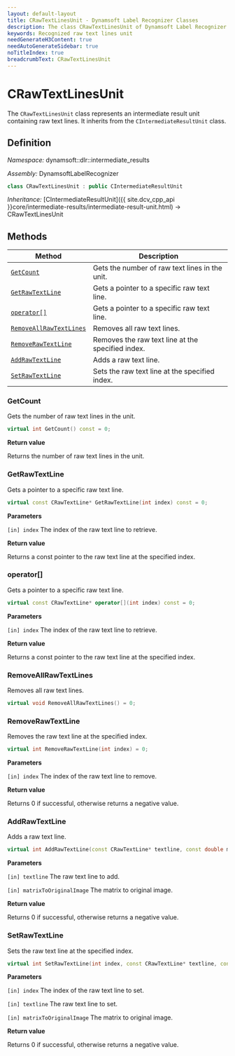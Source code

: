 ```yaml
---
layout: default-layout
title: CRawTextLinesUnit - Dynamsoft Label Recognizer Classes
description: The class CRawTextLinesUnit of Dynamsoft Label Recognizer represents a unit that contains recognized raw text lines.
keywords: Recognized raw text lines unit
needGenerateH3Content: true
needAutoGenerateSidebar: true
noTitleIndex: true
breadcrumbText: CRawTextLinesUnit
---
```


# CRawTextLinesUnit

The `CRawTextLinesUnit` class represents an intermediate result unit containing raw text lines. It inherits from the `CIntermediateResultUnit` class.

## Definition

*Namespace:* dynamsoft::dlr::intermediate_results

*Assembly:* DynamsoftLabelRecognizer

```cpp
class CRawTextLinesUnit : public CIntermediateResultUnit
```

*Inheritance:* [CIntermediateResultUnit]({{ site.dcv_cpp_api }}core/intermediate-results/intermediate-result-unit.html) -> CRawTextLinesUnit

## Methods

| Method | Description |
|--------|-------------|
| [`GetCount`](#getcount) | Gets the number of raw text lines in the unit.|
| [`GetRawTextLine`](#getrawtextline) | Gets a pointer to a specific raw text line.|
| [`operator[]`](#operator) | Gets a pointer to a specific raw text line.|
| [`RemoveAllRawTextLines`](#removeallrawtextlines) | Removes all raw text lines.|
| [`RemoveRawTextLine`](#removerawtextline) | Removes the raw text line at the specified index.|
| [`AddRawTextLine`](#addrawtextline) | Adds a raw text line.|
| [`SetRawTextLine`](#setrawtextline) | Sets the raw text line at the specified index.|

### GetCount

Gets the number of raw text lines in the unit.

```cpp
virtual int GetCount() const = 0;
```

**Return value**

Returns the number of raw text lines in the unit.

### GetRawTextLine

Gets a pointer to a specific raw text line.

```cpp
virtual const CRawTextLine* GetRawTextLine(int index) const = 0;
```

**Parameters**

`[in] index` The index of the raw text line to retrieve.

**Return value**

Returns a const pointer to the raw text line at the specified index.

### operator[]

Gets a pointer to a specific raw text line.

```cpp
virtual const CRawTextLine* operator[](int index) const = 0;
```

**Parameters**

`[in] index` The index of the raw text line to retrieve.

**Return value**

Returns a const pointer to the raw text line at the specified index.

### RemoveAllRawTextLines

Removes all raw text lines.

```cpp
virtual void RemoveAllRawTextLines() = 0;
```

### RemoveRawTextLine

Removes the raw text line at the specified index.

```cpp
virtual int RemoveRawTextLine(int index) = 0;
```

**Parameters**

`[in] index` The index of the raw text line to remove.

**Return value**

Returns 0 if successful, otherwise returns a negative value.

### AddRawTextLine

Adds a raw text line.

```cpp
virtual int AddRawTextLine(const CRawTextLine* textline, const double matrixToOriginalImage[9] =  IDENTITY_MATRIX) = 0;
```

**Parameters**

`[in] textline` The raw text line to add.

`[in] matrixToOriginalImage` The matrix to original image.

**Return value**

Returns 0 if successful, otherwise returns a negative value.

### SetRawTextLine

Sets the raw text line at the specified index.

```cpp
virtual int SetRawTextLine(int index, const CRawTextLine* textline, const double matrixToOriginalImage[9] =  IDENTITY_MATRIX) = 0;
```

**Parameters**

`[in] index` The index of the raw text line to set.

`[in] textline` The raw text line to set.

`[in] matrixToOriginalImage` The matrix to original image.

**Return value**

Returns 0 if successful, otherwise returns a negative value.
